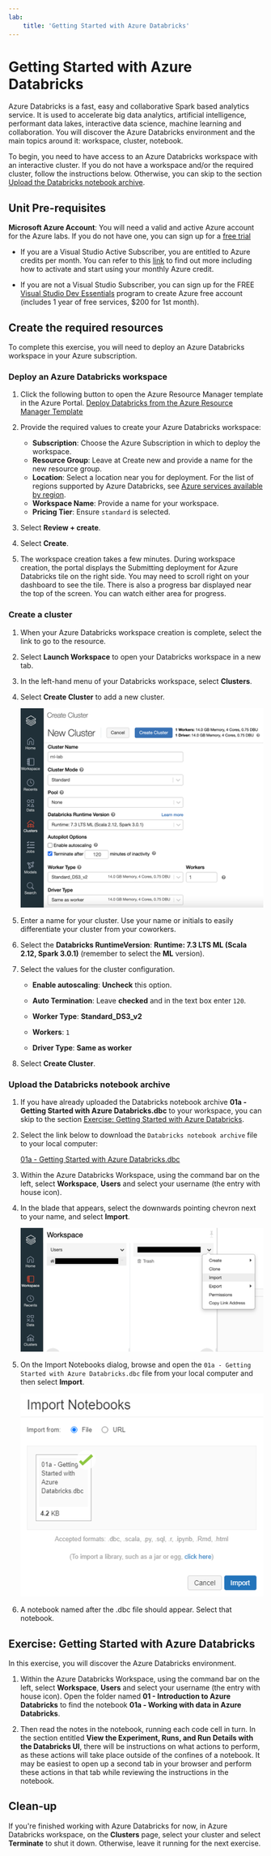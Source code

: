 ```yaml
---
lab:
    title: 'Getting Started with Azure Databricks'
---
```

# Getting Started with Azure Databricks

Azure Databricks is a fast, easy and collaborative Spark based analytics service. It is used to accelerate big data analytics, artificial intelligence, performant data lakes, interactive data science, machine learning and collaboration.
You will discover the Azure Databricks environment and the main topics around it: workspace, cluster, notebook.

To begin, you need to have access to an Azure Databricks workspace with an interactive cluster. If you do not have a workspace and/or the required cluster, follow the instructions below. Otherwise, you can skip to the section [Upload the Databricks notebook archive](#Upload-the-Databricks-notebook-archive).

## Unit Pre-requisites

**Microsoft Azure Account**: You will need a valid and active Azure account for the Azure labs. If you do not have one, you can sign up for a [free trial](https://azure.microsoft.com/free/)

- If you are a Visual Studio Active Subscriber, you are entitled to Azure credits per month. You can refer to this [link](https://azure.microsoft.com/pricing/member-offers/credit-for-visual-studio-subscribers/) to find out more including how to activate and start using your monthly Azure credit.

- If you are not a Visual Studio Subscriber, you can sign up for the FREE [Visual Studio Dev Essentials](https://www.visualstudio.com/dev-essentials/) program to create Azure free account (includes 1 year of free services, $200 for 1st month).

## Create the required resources

To complete this exercise, you will need to deploy an Azure Databricks workspace in your Azure subscription.

### Deploy an Azure Databricks workspace

1. Click the following button to open the Azure Resource Manager template in the Azure Portal.
   [Deploy Databricks from the Azure Resource Manager Template](https://portal.azure.com/#create/Microsoft.Template/uri/https%3A%2F%2Fraw.githubusercontent.com%2FAzure%2Fazure-quickstart-templates%2Fmaster%2F101-databricks-workspace%2Fazuredeploy.json)

1. Provide the required values to create your Azure Databricks workspace:

   - **Subscription**: Choose the Azure Subscription in which to deploy the workspace.
   - **Resource Group**: Leave at Create new and provide a name for the new resource group.
   - **Location**: Select a location near you for deployment. For the list of regions supported by Azure Databricks, see [Azure services available by region](https://azure.microsoft.com/regions/services/).
   - **Workspace Name**: Provide a name for your workspace.
   - **Pricing Tier**: Ensure `standard` is selected.

1. Select **Review + create**.
1. Select **Create**.
1. The workspace creation takes a few minutes. During workspace creation, the portal displays the Submitting deployment for Azure Databricks tile on the right side. You may need to scroll right on your dashboard to see the tile. There is also a progress bar displayed near the top of the screen. You can watch either area for progress.

### Create a cluster

1. When your Azure Databricks workspace creation is complete, select the link to go to the resource.

1. Select **Launch Workspace** to open your Databricks workspace in a new tab.

1. In the left-hand menu of your Databricks workspace, select **Clusters**.

1. Select **Create Cluster** to add a new cluster.

    ![The create cluster page](images/02-azure-databricks-create-cluster.png 'Create New Cluster Dialog')

1. Enter a name for your cluster. Use your name or initials to easily differentiate your cluster from your coworkers.

1. Select the **Databricks RuntimeVersion**: **Runtime: 7.3 LTS ML (Scala 2.12, Spark 3.0.1)** (remember to select the **ML** version).

1. Select the values for the cluster configuration.
    - **Enable autoscaling**: **Uncheck** this option.

    - **Auto Termination**: Leave **checked** and in the text box enter `120`.

    - **Worker Type**: **Standard_DS3_v2**

    - **Workers**: `1`

    - **Driver Type**: **Same as worker**

1. Select **Create Cluster**.

### Upload the Databricks notebook archive

1. If you have already uploaded the Databricks notebook archive **01a - Getting Started with Azure Databricks.dbc** to your workspace, you can skip to the section [Exercise: Getting Started with Azure Databricks](#Exercise-Getting-Started-with-Azure-Databricks).

2. Select the link below to download the `Databricks notebook archive` file to your local computer:

   [01a - Getting Started with Azure Databricks.dbc](/01a%20-%20Getting%20Started%20with%20Azure%20Databricks.dbc?raw=true)

3. Within the Azure Databricks Workspace, using the command bar on the left, select **Workspace**, **Users** and select your username (the entry with house icon).

4. In the blade that appears, select the downwards pointing chevron next to your name, and select **Import**.

    ![The Import menu item can be accessed by selecting your username from the list of users in the workspace.](images/02-azure-databricks-import-menu.png "Import Menu")

5. On the Import Notebooks dialog, browse and open the `01a - Getting Started with Azure Databricks.dbc` file from your local computer and then select **Import**.

    ![Obtaining a local copy of the notebook.](images/01a-import-notebook.png "Obtaining a local copy of the notebook")

6. A notebook named after the .dbc file should appear. Select that notebook.

## Exercise: Getting Started with Azure Databricks

In this exercise, you will discover the Azure Databricks environment.

1. Within the Azure Databricks Workspace, using the command bar on the left, select **Workspace**, **Users** and select your username (the entry with house icon). Open the folder named **01 - Introduction to Azure Databricks** to find the notebook **01a - Working with data in Azure Databricks**.

2. Then read the notes in the notebook, running each code cell in turn.  In the section entitled **View the Experiment, Runs, and Run Details with the Databricks UI**, there will be instructions on what actions to perform, as these actions will take place outside of the confines of a notebook.  It may be easiest to open up a second tab in your browser and perform these actions in that tab while reviewing the instructions in the notebook.

## Clean-up

If you're finished working with Azure Databricks for now, in Azure Databricks workspace, on the **Clusters** page, select your cluster and select **Terminate** to shut it down. Otherwise, leave it running for the next exercise.
